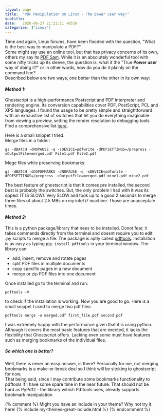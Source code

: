 ```yaml
---
layout: page
title:  "PDF Manipulation on Linux - The power user way!"
subtitle: 
date:   2020-06-27 21:21:21 +0530
categories: ["Linux"]
---
```


Time and again, Linux forums, have been flooded with the question, "What is the best way to manipulate a PDF?".   
Some might say use an online tool, but that has privacy concerns of its own, others my say its [PDF Sam](https://pdfsam.org/ "Checkout PDF Sam"). While it is an absolutely wonderful tool with some nifty tricks up its sleeve, the question is, what it the "True **Power user** way of doing it?" or in other words, how do you do it plainly on the command line?   
Described below are two ways, one better than the other in its own way:
#### _Method 1:_
Ghostscript is a high-performance Postscript and PDF interpreter and rendering engine. Its conversion capabilities cover PDF, PostScript, PCL and XPS languages.
I found the usage to be pretty simple and straightforward with an exhaustive list of switches that let you do everything imaginable from viewing a preview, setting the render resolution to debugging tools. Find a comprehensive list [here](https://www.ghostscript.com/doc/9.52/Use.htm "Visit site").

Here is a small snippet I tried:   
Merge files in a folder:
```
gs -dBATCH -dNOPAUSE -q -sDEVICE=pdfwrite -dPDFSETTINGS=/prepress -sOutputFile=merged.pdf File1.pdf File2.pdf
```
Mege files while preserving bookmarks:
```
gs -dBATCH -dDOPDFMARKS -dNOPAUSE -q -sDEVICE=pdfwrite -dPDFSETTINGS=/prepress -sOutputFile=merged.pdf mine1.pdf mine2.pdf
```
The best feature of ghostscript is that it comes pre installed, the second best is probably the switches. But, the only problem I had with it was its spped. IT IS SLOW!. Very SLOW and took up to a good 2 seconds to merge three files of about 2.5 MBs on my intel i7 machine. Those are unacceptale times.

#### _Method 2:_
This is a python package/library that nees to be installed. Donot fear, it takes commands directly from the terminal and doesnt require you to edit .py scripts to merge a file.
The package is aptly called [pdftools](https://pypi.org/project/pdftools/ "Go to site"). Installation is as easy as typing `pip install pdftools` in your terminal window.
The library can:
-   add, insert, remove and rotate pages
-   split PDF files in multiple documents
-   copy specific pages in a new document
-   merge or zip PDF files into one document  

Once installed go to the terminal and run:
```
pdftools -V
```
to check if the installation is working. Now you are good to go.
Here is a small snippet I used to merge two pdf files:
```
pdftools merge -o merged.pdf first_file.pdf second.pdf
```
I was extremely happy with the performance given that it is using python.
Although it covers the most basic features that are exected, it lacks the flexibility that Ghostscript offers. Lacking even some must have features such as merging bookmarks of the individual files.   

##### So which one is better? 
Well, there is never an easy answer, is there? Personally for me, not merging bookmarks is a make-or-break deal so I think will be sitcking to ghostscript for now.  
That being said, since I may contribute some bookmarks functionality to pdftools if I have some spare time in the near future. That should not be hard as PyPdf2 - the library wihich Pdftools uses, already supports bookmark manipulation.

{% comment %}
Might you have an include in your theme? Why not try it here!
{% include my-themes-great-include.html %}
{% endcomment %}

